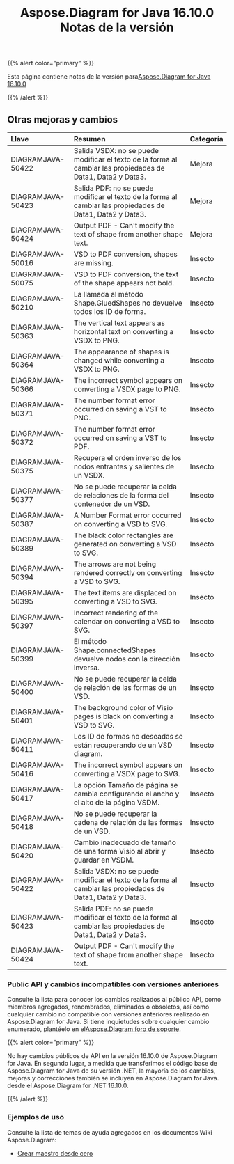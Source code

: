 ﻿---
title: Aspose.Diagram for Java 16.10.0 Notas de la versión
type: docs
weight: 30
url: /es/java/aspose-diagram-for-java-16-10-0-release-notes/
---
{{% alert color="primary" %}} 

 Esta página contiene notas de la versión para[Aspose.Diagram for Java 16.10.0](https://docs.aspose.com/diagram/java/aspose-diagram-for-java-16-10-0-release-notes/)

{{% /alert %}} 
## **Otras mejoras y cambios**

|**Llave**|**Resumen**|**Categoría**|
|:- |:- |:- |
|DIAGRAMJAVA-50422|Salida VSDX: no se puede modificar el texto de la forma al cambiar las propiedades de Data1, Data2 y Data3.|Mejora|
|DIAGRAMJAVA-50423|Salida PDF: no se puede modificar el texto de la forma al cambiar las propiedades de Data1, Data2 y Data3.|Mejora|
|DIAGRAMJAVA-50424|Output PDF - Can't modify the text of shape from another shape text.|Mejora|
|DIAGRAMJAVA-50016|VSD to PDF conversion, shapes are missing.|Insecto|
|DIAGRAMJAVA-50075|VSD to PDF conversion, the text of the shape appears not bold.|Insecto|
|DIAGRAMJAVA-50210|La llamada al método Shape.GluedShapes no devuelve todos los ID de forma.|Insecto|
|DIAGRAMJAVA-50363|The vertical text appears as horizontal text on converting a VSDX to PNG.|Insecto|
|DIAGRAMJAVA-50364|The appearance of shapes is changed while converting a VSDX to PNG.|Insecto|
|DIAGRAMJAVA-50366|The incorrect symbol appears on converting a VSDX page to PNG.|Insecto|
|DIAGRAMJAVA-50371|The number format error occurred on saving a VST to PNG.|Insecto|
|DIAGRAMJAVA-50372|The number format error occurred on saving a VST to PDF.|Insecto|
|DIAGRAMJAVA-50375|Recupera el orden inverso de los nodos entrantes y salientes de un VSDX.|Insecto|
|DIAGRAMJAVA-50377|No se puede recuperar la celda de relaciones de la forma del contenedor de un VSD.|Insecto|
|DIAGRAMJAVA-50387|A Number Format error occurred on converting a VSD to SVG.|Insecto|
|DIAGRAMJAVA-50389|The black color rectangles are generated on converting a VSD to SVG.|Insecto|
|DIAGRAMJAVA-50394|The arrows are not being rendered correctly on converting a VSD to SVG.|Insecto|
|DIAGRAMJAVA-50395|The text items are displaced on converting a VSD to SVG.|Insecto|
|DIAGRAMJAVA-50397|Incorrect rendering of the calendar on converting a VSD to SVG.|Insecto|
|DIAGRAMJAVA-50399|El método Shape.connectedShapes devuelve nodos con la dirección inversa.|Insecto|
|DIAGRAMJAVA-50400|No se puede recuperar la celda de relación de las formas de un VSD.|Insecto|
|DIAGRAMJAVA-50401|The background color of Visio pages is black on converting a VSD to SVG.|Insecto|
|DIAGRAMJAVA-50411|Los ID de formas no deseadas se están recuperando de un VSD diagram.|Insecto|
|DIAGRAMJAVA-50416|The incorrect symbol appears on converting a VSDX page to SVG.|Insecto|
|DIAGRAMJAVA-50417|La opción Tamaño de página se cambia configurando el ancho y el alto de la página VSDM.|Insecto|
|DIAGRAMJAVA-50418|No se puede recuperar la cadena de relación de las formas de un VSD.|Insecto|
|DIAGRAMJAVA-50420|Cambio inadecuado de tamaño de una forma Visio al abrir y guardar en VSDM.|Insecto|
|DIAGRAMJAVA-50422|Salida VSDX: no se puede modificar el texto de la forma al cambiar las propiedades de Data1, Data2 y Data3.|Insecto|
|DIAGRAMJAVA-50423|Salida PDF: no se puede modificar el texto de la forma al cambiar las propiedades de Data1, Data2 y Data3.|Insecto|
|DIAGRAMJAVA-50424|Output PDF - Can't modify the text of shape from another shape text.|Insecto|
### **Public API y cambios incompatibles con versiones anteriores**
Consulte la lista para conocer los cambios realizados al público API, como miembros agregados, renombrados, eliminados o obsoletos, así como cualquier cambio no compatible con versiones anteriores realizado en Aspose.Diagram for Java. Si tiene inquietudes sobre cualquier cambio enumerado, plantéelo en el[Aspose.Diagram foro de soporte](https://forum.aspose.com/c/diagram/17).

{{% alert color="primary" %}} 

No hay cambios públicos de API en la versión 16.10.0 de Aspose.Diagram for Java. En segundo lugar, a medida que transferimos el código base de Aspose.Diagram for Java de su versión .NET, la mayoría de los cambios, mejoras y correcciones también se incluyen en Aspose.Diagram for Java. desde el Aspose.Diagram for .NET 16.10.0.

{{% /alert %}} 
### **Ejemplos de uso**
Consulte la lista de temas de ayuda agregados en los documentos Wiki Aspose.Diagram:

- [Crear maestro desde cero](/diagram/es/java/working-with-masters/#create-master-from-scratch)

